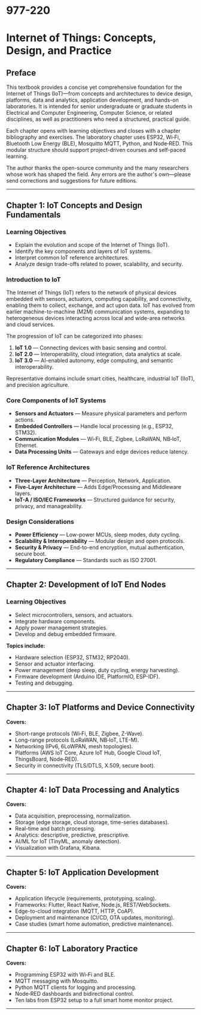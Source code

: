 # 977-220


# Internet of Things: Concepts, Design, and Practice

## Preface
This textbook provides a concise yet comprehensive foundation for the Internet of Things (IoT)—from concepts and architectures to device design, platforms, data and analytics, application development, and hands-on laboratories. It is intended for senior undergraduate or graduate students in Electrical and Computer Engineering, Computer Science, or related disciplines, as well as practitioners who need a structured, practical guide.

Each chapter opens with learning objectives and closes with a chapter bibliography and exercises. The laboratory chapter uses ESP32, Wi‑Fi, Bluetooth Low Energy (BLE), Mosquitto MQTT, Python, and Node‑RED. This modular structure should support project-driven courses and self-paced learning.

The author thanks the open-source community and the many researchers whose work has shaped the field. Any errors are the author's own—please send corrections and suggestions for future editions.

---

## Chapter 1: IoT Concepts and Design Fundamentals

### Learning Objectives
- Explain the evolution and scope of the Internet of Things (IoT).
- Identify the key components and layers of IoT systems.
- Interpret common IoT reference architectures.
- Analyze design trade-offs related to power, scalability, and security.

### Introduction to IoT
The Internet of Things (IoT) refers to the network of physical devices embedded with sensors, actuators, computing capability, and connectivity, enabling them to collect, exchange, and act upon data. IoT has evolved from earlier machine-to-machine (M2M) communication systems, expanding to heterogeneous devices interacting across local and wide-area networks and cloud services.

The progression of IoT can be categorized into phases:
1. **IoT 1.0** — Connecting devices with basic sensing and control.
2. **IoT 2.0** — Interoperability, cloud integration, data analytics at scale.
3. **IoT 3.0** — AI-enabled autonomy, edge computing, and semantic interoperability.

Representative domains include smart cities, healthcare, industrial IoT (IIoT), and precision agriculture.

### Core Components of IoT Systems
- **Sensors and Actuators** — Measure physical parameters and perform actions.
- **Embedded Controllers** — Handle local processing (e.g., ESP32, STM32).
- **Communication Modules** — Wi‑Fi, BLE, Zigbee, LoRaWAN, NB‑IoT, Ethernet.
- **Data Processing Units** — Gateways and edge devices reduce latency.

### IoT Reference Architectures
- **Three-Layer Architecture** — Perception, Network, Application.
- **Five-Layer Architecture** — Adds Edge/Processing and Middleware layers.
- **IoT-A / ISO/IEC Frameworks** — Structured guidance for security, privacy, and manageability.

### Design Considerations
- **Power Efficiency** — Low-power MCUs, sleep modes, duty cycling.
- **Scalability & Interoperability** — Modular design and open protocols.
- **Security & Privacy** — End-to-end encryption, mutual authentication, secure boot.
- **Regulatory Compliance** — Standards such as ISO 27001.

---

## Chapter 2: Development of IoT End Nodes

### Learning Objectives
- Select microcontrollers, sensors, and actuators.
- Integrate hardware components.
- Apply power management strategies.
- Develop and debug embedded firmware.

**Topics include:**
- Hardware selection (ESP32, STM32, RP2040).
- Sensor and actuator interfacing.
- Power management (deep sleep, duty cycling, energy harvesting).
- Firmware development (Arduino IDE, PlatformIO, ESP-IDF).
- Testing and debugging.

---

## Chapter 3: IoT Platforms and Device Connectivity

**Covers:**
- Short-range protocols (Wi‑Fi, BLE, Zigbee, Z-Wave).
- Long-range protocols (LoRaWAN, NB‑IoT, LTE-M).
- Networking (IPv6, 6LoWPAN, mesh topologies).
- Platforms (AWS IoT Core, Azure IoT Hub, Google Cloud IoT, ThingsBoard, Node‑RED).
- Security in connectivity (TLS/DTLS, X.509, secure boot).

---

## Chapter 4: IoT Data Processing and Analytics

**Covers:**
- Data acquisition, preprocessing, normalization.
- Storage (edge storage, cloud storage, time-series databases).
- Real-time and batch processing.
- Analytics: descriptive, predictive, prescriptive.
- AI/ML for IoT (TinyML, anomaly detection).
- Visualization with Grafana, Kibana.

---

## Chapter 5: IoT Application Development

**Covers:**
- Application lifecycle (requirements, prototyping, scaling).
- Frameworks: Flutter, React Native, Node.js, REST/WebSockets.
- Edge-to-cloud integration (MQTT, HTTP, CoAP).
- Deployment and maintenance (CI/CD, OTA updates, monitoring).
- Case studies (smart home automation, predictive maintenance).

---

## Chapter 6: IoT Laboratory Practice

**Covers:**
- Programming ESP32 with Wi‑Fi and BLE.
- MQTT messaging with Mosquitto.
- Python MQTT clients for logging and processing.
- Node‑RED dashboards and bidirectional control.
- Ten labs from ESP32 setup to a full smart home monitor project.

---


